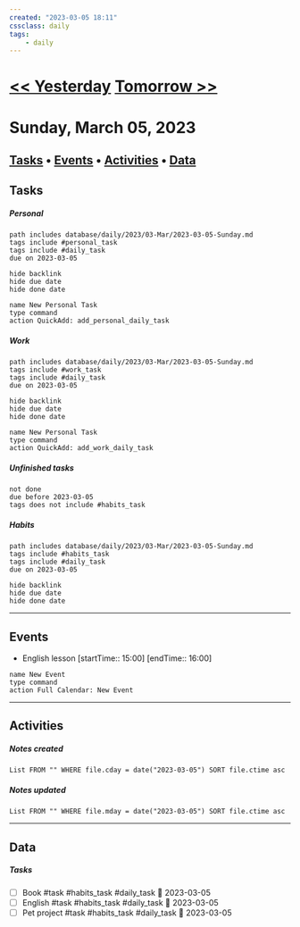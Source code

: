 ```yaml
---
created: "2023-03-05 18:11"
cssclass: daily
tags:
    - daily
---
```


# [<< Yesterday](/database/daily/2023/03-Mar/2023-03-04-Saturday) [Tomorrow >>](/database/daily/2023/03-Mar/2023-03-06-Monday)
# Sunday, March 05, 2023
[Tasks](#Tasks) • [Events](#Events) • [Activities](#Activities) • [Data](#Data)
---
## Tasks
##### Personal
```tasks
path includes database/daily/2023/03-Mar/2023-03-05-Sunday.md
tags include #personal_task
tags include #daily_task
due on 2023-03-05

hide backlink
hide due date
hide done date
```
```button
name New Personal Task
type command
action QuickAdd: add_personal_daily_task
```
##### Work
```tasks
path includes database/daily/2023/03-Mar/2023-03-05-Sunday.md
tags include #work_task
tags include #daily_task
due on 2023-03-05

hide backlink
hide due date
hide done date
```
```button
name New Personal Task
type command
action QuickAdd: add_work_daily_task
```
##### Unfinished tasks 
```tasks
not done
due before 2023-03-05
tags does not include #habits_task
```
##### Habits
```tasks
path includes database/daily/2023/03-Mar/2023-03-05-Sunday.md
tags include #habits_task
tags include #daily_task
due on 2023-03-05

hide backlink
hide due date
hide done date
```
---
## Events
-  English lesson [startTime:: 15:00]  [endTime:: 16:00]
```button
name New Event
type command
action Full Calendar: New Event
```
---
## Activities
##### Notes created
```dataview
List FROM "" WHERE file.cday = date("2023-03-05") SORT file.ctime asc
```
##### Notes updated
```dataview
List FROM "" WHERE file.mday = date("2023-03-05") SORT file.ctime asc
```
---
## Data
##### Tasks
- [ ] Book #task #habits_task #daily_task 📅 2023-03-05
- [ ] English #task #habits_task #daily_task 📅 2023-03-05
- [ ] Pet project #task #habits_task #daily_task 📅 2023-03-05
